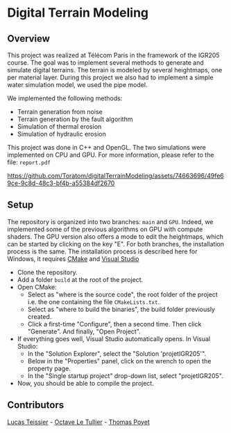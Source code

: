 # Digital Terrain Modeling

## Overview

This project was realized at Télécom Paris in the framework of the IGR205 course. The goal was to implement several methods to generate and simulate digital terrains.
The terrain is modeled by several heightmaps, one per material layer.
During this project we also had to implement a simple water simulation model, we used the pipe model.

We implemented the following methods:
 * Terrain generation from noise
 * Terrain generation by the fault algorithm
 * Simulation of thermal erosion
 * Simulation of hydraulic erosion

This project was done in C++ and OpenGL. The two simulations were implemented on CPU and GPU.
For more information, please refer to the file: ```report.pdf```

https://github.com/Toratom/digitalTerrainModeling/assets/74663696/49fe69ce-9c8d-48c3-bf4b-a55384df2670

## Setup

The repository is organized into two branches: ```main``` and ```GPU```. Indeed, we implemented some of the previous algorithms on GPU with compute shaders.
The GPU version also offers a mode to edit the heightmaps, which can be started by clicking on the key "E".
For both branches, the installation process is the same. The installation process is described here for Windows, it requires [CMake](https://cmake.org/download/) and [Visual Studio](https://visualstudio.microsoft.com/fr/free-developer-offers/)
  * Clone the repository.
  * Add a folder ```build``` at the root of the project.
  * Open CMake:
    * Select as "where is the source code", the root folder of the project i.e. the one containing the file ```CMakeLists.txt```.
    * Select as "where to build the binaries", the build folder previously created.
    * Click a first-time "Configure", then a second time. Then click "Generate". And finally, "Open Project".
  * If everything goes well, Visual Studio automatically opens. In Visual Studio:
    * In the "Solution Explorer", select the "Solution 'projetIGR205'".
    * Below in the "Properties" panel, click on the wrench to open the property page.
    * In the "Single startup project" drop-down list, select "projetIGR205".
  * Now, you should be able to compile the project.

## Contributors

[Lucas Teissier](https://github.com/LucasTsr) - [Octave Le Tullier](https://github.com/OctaveLT) - [Thomas Poyet](https://github.com/Toratom)
